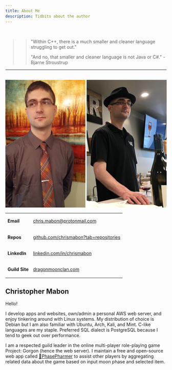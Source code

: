 ```yaml
---
title: About Me
description: Tidbits about the author
---
```


<br>

>> "Within C++, there is a much smaller and cleaner language struggling to get out."
>>
>> "And no, that smaller and cleaner language is not Java or C#."
>> -Bjarne Stroustrup

---

<br>

<div class="gridwrap">
    <div class="gridleft">
        <img class="rounded" src="assets/images/face.png" alt="Chris Mabon">
        <img class="rounded" src="assets/images/winebar.png" alt="Chris Mabon">
    </div>
    <div class="gridrightspan">
        <table> 
            <tbody>
                <tr>
                    <td><p><strong>Email</strong></p></td>
                    <td><p class="redlist"><a href="mailto:chris.mabon@protonmail.com">chris.mabon@protonmail.com</a></p></td>
                </tr>
                <tr>
                    <td><p><strong>Repos</strong></p></td>
                    <td><p class="redlist"><a href="https://github.com/chrismabon?tab=repositories">github.com/chrismabon?tab=repositories</a></p></td>
                </tr>
                <tr>
                    <td><p><strong>LinkedIn</strong></p></td>
                    <td><p class="redlist"><a href="https://www.linkedin.com/in/chrismabon">linkedin.com/in/chrismabon</a></p></td>
                </tr>
                <tr>
                    <td><p><strong>Guild Site</strong></p></td>
                    <td><p class="redlist"><a href="http://dragonmoonclan.com">dragonmoonclan.com</a></p></td>
                </tr>
            </tbody>
        </table>
        <h2>Christopher Mabon</h2>
        <p class="blocktext">Hello!</p>
        <p class="blocktext">I develop apps and websites, 
            own/admin a personal AWS web server, and enjoy tinkering around 
            with Linux systems. My distribution of choice is Debian but
            I am also familiar with Ubuntu, Arch, Kali, and Mint. 
            C-like languages are my staple. Preferred SQL dialect is
            PostgreSQL because I tend to geek out over performance.</p>
        <p class="blocktext">I am a respected guild leader in the online 
            multi-player role-playing game Project: Gorgon (hence the web 
            server). I maintain a free and open-source web app called 
            <a href="https://github.com/chrismabon/PhasePharmer">🌙PhasePharmer</a> 
            to assist other players by aggregating related data about 
            the game based on input moon phase and selected item.
            
</div>


